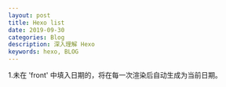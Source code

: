 ```yaml
---
layout: post
title: Hexo list
date: 2019-09-30 
categories: Blog
description: 深入理解 Hexo
keywords: hexo, BLOG
---
```


1.未在 'front' 中填入日期的，将在每一次渲染后自动生成为当前日期。